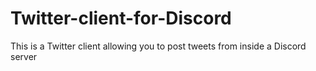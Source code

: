 # Twitter-client-for-Discord
This is a Twitter client allowing you to post tweets from inside a Discord server
